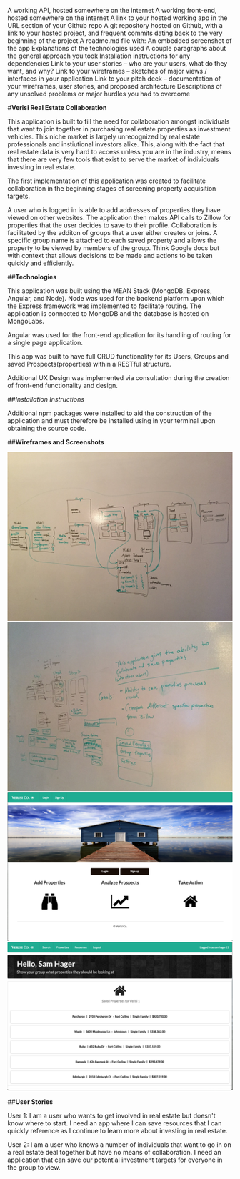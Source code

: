 

A working API, hosted somewhere on the internet
A working front-end, hosted somewhere on the internet
A link to your hosted working app in the URL section of your Github repo
A git repository hosted on Github, with a link to your hosted project, and frequent commits dating back to the very beginning of the project
A readme.md file with:
An embedded screenshot of the app
Explanations of the technologies used
A couple paragraphs about the general approach you took
Installation instructions for any dependencies
Link to your user stories – who are your users, what do they want, and why?
Link to your wireframes – sketches of major views / interfaces in your application
Link to your pitch deck – documentation of your wireframes, user stories, and proposed architecture
Descriptions of any unsolved problems or major hurdles you had to overcome

#**Verisi Real Estate Collaboration**


This application is built to fill the need for collaboration amongst individuals that want to join together in purchasing real estate properties as investment vehicles. This niche market is largely unrecognized by real estate professionals and instiutional investors alike. This, along with the fact that real estate data is very hard to access unless you are in the industry, means that there are very few tools that exist to serve the market of individuals investing in real estate.

The first implementation of this application was created to facilitate collaboration in the beginning stages of screening property acquisition targets.

A user who is logged in is able to add addresses of properties they have viewed on other websites. The application then makes API calls to Zillow for properties that the user decides to save to their profile. Collaboration is facilitated by the additon of groups that a user either creates or joins. A specific group name is attached to each saved property and allows the property to be viewed by members of the group. Think Google docs but with context that allows decisions to be made and actions to be taken quickly and efficiently.


##**Technologies**

This application was built using the MEAN Stack (MongoDB, Express, Angular, and Node). Node was used for the backend platform upon which the Express framework was implemented to facilitate routing. The application is connected to MongoDB and the database is hosted on MongoLabs.

Angular was used for the front-end application for its handling of routing for a single page application.

This app was built to have full CRUD functionality for its Users, Groups and saved Prospects(properties) within a RESTful structure. 

Additional UX Design was implemented via consultation during the creation of front-end functionality and design. 

##*Installation Instructions*

Additional npm packages were installed to aid the construction of the application and must therefore be installed using <npm install> in your terminal upon obtaining the source code.

##**Wireframes and Screenshots**

![Verisi Wireframe](./Readme-images/Schema_WireFrame.jpg)
![Verisi UX](./Readme-images/UX_Design.jpg)
![Verisi Home](./Readme-images/Home_Page.png)
![Verisi Properties](./Readme-images/Properties_Page.png)

##**User Stories**

User 1: I am a user who wants to get involved in real estate but doesn't know where to start. I need an app where I can save resources that I can quickly reference as I continue to learn more about investing in real estate.

User 2: I am a user who knows a number of individuals that want to go in on a real estate deal together but have no means of collaboration. I need an application that can save our potential investment targets for everyone in the group to view.
